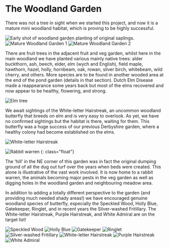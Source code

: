 The Woodland Garden
===================

There was not a tree in sight when we started this project, and now it is a mature mini woodland habitat, which is proving to be highly successful. 

![Early shot of  woodland garden planting of original saplings.](/asset/photo/original%20saplings.jpg) ![Mature Woodland Garden 1](/asset/photo/mature%20woodland%20garden%201.jpg) ![Mature Woodland Garden 2](/asset/photo/mature%20woodland%20garden%202.jpg)

There are  fruit trees in the adjacent fruit and veg garden, whilst here in the main woodland we have planted various mainly native trees: alder buckthorn, ash, beech, elder, elm (wych and English), field maple, hawthorn, hazel, holly, hornbeam, oak, rowan, silver birch, whitebeam, wild cherry, and others. More species are to be found in another wooded area at the end of the pond garden (details in that section). Dutch Elm Disease made a reappearance some years back but most of the elms recovered and now appear to be healthy, flowering, and strong.

![Elm tree](/asset/photo/elm.jpg)

We await sightings of the White-letter Hairstreak, an uncommon woodland butterfly that breeds on elm and is very easy to overlook. As yet, we have no confirmed sightings but the habitat is there, waiting for them. This butterfly was a huge success of our previous Derbyshire garden, where a healthy colony had become established on the elms.

![White-letter Hairstreak](/asset/photo/White-letter%20Hairstreak.jpg)

![Rabbit warren](/asset/photo/Warren.jpg)
{: class="float"}

The ‘hill’ in the NE corner of this garden was in fact the original dumping ground of all the dug out turf over the years when beds were created. This alone is illustrative of the vast work involved. It is now home to a rabbit warren, the animals becoming major pests in the veg garden as well as digging holes in the woodland garden and neighbouring meadow area. 

In addition to adding a totally different perspective to the garden (and providing much needed shady areas!) we have encouraged genuine woodland species of butterfly, especially the Speckled Wood, Holly Blue, Gatekeeper, Ringlet, and in recent years the Silver-washed Fritillary. The White-letter Hairstreak, Purple Hairstreak, and White Admiral are on the target list!

![Speckled Wood](/asset/photo/Speckled%20Wood.jpg) ![Holly Blue](/asset/photo/Holly%20Blue.jpg) ![Gatekeeper](/asset/photo/Gatekeeper.jpg) ![Ringlet](/asset/photo/Ringlet.jpg) ![Silver-washed Fritillary](/asset/photo/Silver-washed%20Fritillary%202.jpg) ![White-letter Hairstreak](/asset/photo/White-letter%20Hairstreak%202.jpg) ![Purple Hairstreak](/asset/photo/Purple%20Hairstreak.jpg) ![White Admiral](/asset/photo/White%20Admiral%202.jpg)
